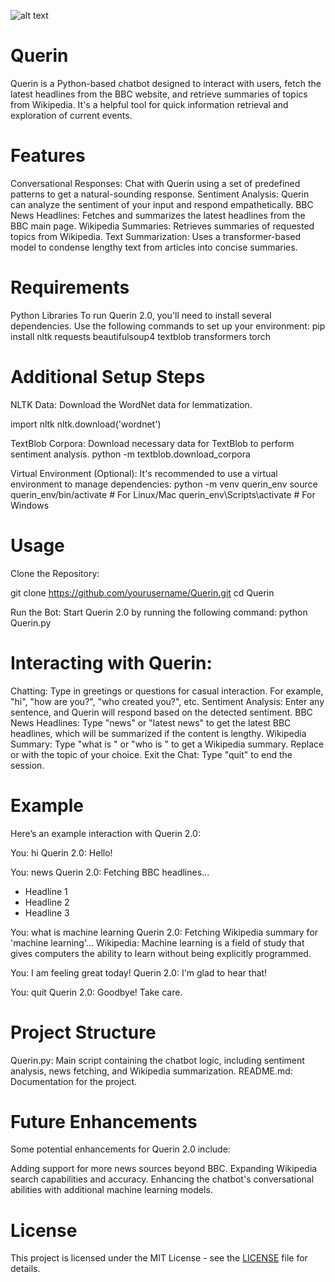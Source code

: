 ![alt text](file:///home/ashuredd/Downloads/Querin_logo_first-removebg.png)

# Querin
Querin is a Python-based chatbot designed to interact with users, fetch the latest headlines from the BBC website, and retrieve summaries of topics from Wikipedia. It's a helpful tool for quick information retrieval and exploration of current events.

# Features
Conversational Responses: Chat with Querin using a set of predefined patterns to get a natural-sounding response.
Sentiment Analysis: Querin can analyze the sentiment of your input and respond empathetically.
BBC News Headlines: Fetches and summarizes the latest headlines from the BBC main page.
Wikipedia Summaries: Retrieves summaries of requested topics from Wikipedia.
Text Summarization: Uses a transformer-based model to condense lengthy text from articles into concise summaries.

# Requirements 
Python Libraries
To run Querin 2.0, you'll need to install several dependencies. Use the following commands to set up your environment:
pip install nltk requests beautifulsoup4 textblob transformers torch

# Additional Setup Steps
NLTK Data: Download the WordNet data for lemmatization.

import nltk
nltk.download('wordnet')

TextBlob Corpora: Download necessary data for TextBlob to perform sentiment analysis.
python -m textblob.download_corpora

Virtual Environment (Optional): It's recommended to use a virtual environment to manage dependencies:
python -m venv querin_env
source querin_env/bin/activate  # For Linux/Mac
querin_env\Scripts\activate  # For Windows

# Usage
Clone the Repository:

git clone https://github.com/yourusername/Querin.git
cd Querin

Run the Bot: Start Querin 2.0 by running the following command:
python Querin.py

# Interacting with Querin:

Chatting: Type in greetings or questions for casual interaction. For example, "hi", "how are you?", "who created you?", etc.
Sentiment Analysis: Enter any sentence, and Querin will respond based on the detected sentiment.
BBC News Headlines: Type "news" or "latest news" to get the latest BBC headlines, which will be summarized if the content is lengthy.
Wikipedia Summary: Type "what is <topic>" or "who is <person>" to get a Wikipedia summary. Replace <topic> or <person> with the topic of your choice.
Exit the Chat: Type "quit" to end the session.

# Example
Here’s an example interaction with Querin 2.0:

You: hi
Querin 2.0: Hello!

You: news
Querin 2.0: Fetching BBC headlines...
 - Headline 1
 - Headline 2
 - Headline 3

You: what is machine learning
Querin 2.0: Fetching Wikipedia summary for 'machine learning'...
Wikipedia: Machine learning is a field of study that gives computers the ability to learn without being explicitly programmed.

You: I am feeling great today!
Querin 2.0: I'm glad to hear that!

You: quit
Querin 2.0: Goodbye! Take care.

# Project Structure
Querin.py: Main script containing the chatbot logic, including sentiment analysis, news fetching, and Wikipedia summarization.
README.md: Documentation for the project.

# Future Enhancements
Some potential enhancements for Querin 2.0 include:

Adding support for more news sources beyond BBC.
Expanding Wikipedia search capabilities and accuracy.
Enhancing the chatbot's conversational abilities with additional machine learning models.

# License
This project is licensed under the MIT License - see the [LICENSE](./LICENSE) file for details.


